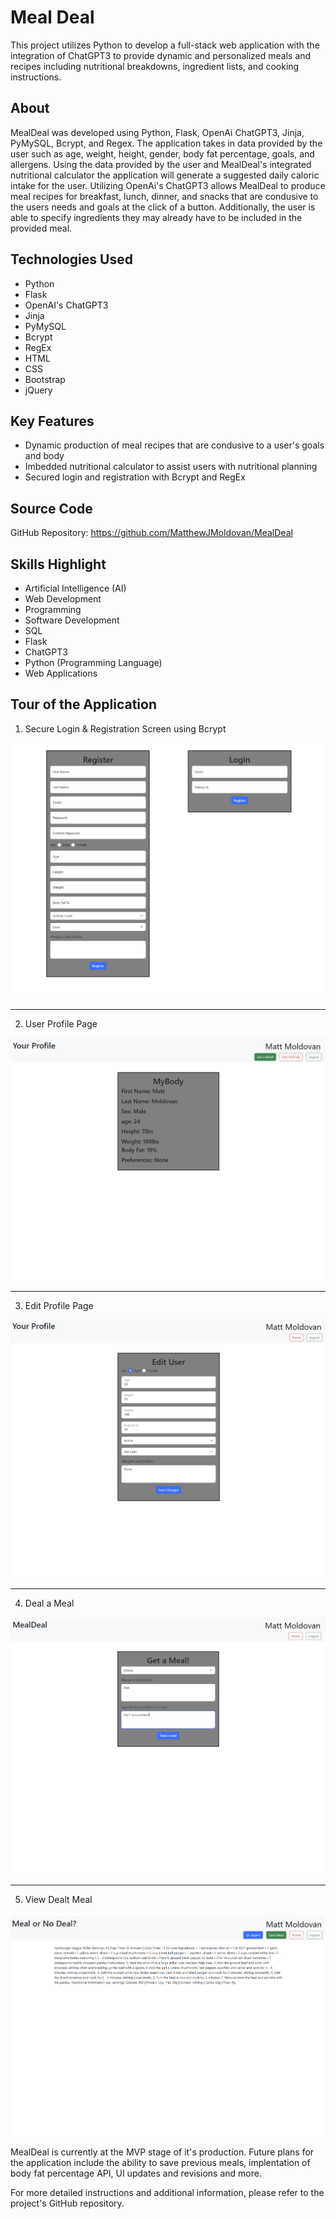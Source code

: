 # Meal Deal
This project utilizes Python to develop a full-stack web application with the integration of ChatGPT3 to provide dynamic and personalized meals and recipes including nutritional breakdowns, ingredient lists, and cooking instructions.

## About
MealDeal was developed using Python, Flask, OpenAi ChatGPT3, Jinja, PyMySQL, Bcrypt, and Regex. The application takes in data provided by the user such as age, weight, height, gender, body fat percentage, goals, and allergens. Using the data provided by the user and MealDeal's integrated nutritional calculator the application will generate a suggested daily caloric intake for the user. Utilizing OpenAi's ChatGPT3 allows MealDeal to produce meal recipes for breakfast, lunch, dinner, and snacks that are condusive to the users needs and goals at the click of a button. Additionally, the user is able to specify ingredients they may already have to be included in the provided meal.

## Technologies Used
- Python
- Flask
- OpenAI's ChatGPT3
- Jinja
- PyMySQL
- Bcrypt
- RegEx
- HTML
- CSS
- Bootstrap
- jQuery

## Key Features
- Dynamic production of meal recipes that are condusive to a user's goals and body
- Imbedded nutritional calculator to assist users with nutritional planning 
- Secured login and registration with Bcrypt and RegEx

## Source Code
GitHub Repository: https://github.com/MatthewJMoldovan/MealDeal

## Skills Highlight
- Artificial Intelligence (AI)
- Web Development
- Programming
- Software Development
- SQL
- Flask
- ChatGPT3
- Python (Programming Language)
- Web Applications

## Tour of the Application 

1. Secure Login & Registration Screen using Bcrypt

![Login and Registration Screen](./assets/LoginAndRegistration.PNG)

<hr>

2. User Profile Page

![User profile Page](./assets/ProfilePage.PNG)

<hr>

3. Edit Profile Page

![Edit profile Page](./assets/EditUser.PNG)

<hr>

4. Deal a Meal

![Generate a meal page](./assets/GetAMeal.PNG)

<hr>

5. View Dealt Meal

![View generated meal page](./assets/GeneratedMeal.PNG)

MealDeal is currently at the MVP stage of it's production. Future plans for the application include the ability to save previous meals, implentation of body fat percentage API, UI updates and revisions and more.

For more detailed instructions and additional information, please refer to the project's GitHub repository.